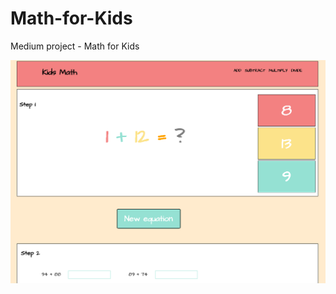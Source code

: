 # Math-for-Kids
Medium project - Math for Kids

![Design preview for the Password generator app coding challenge](./preview.png)
